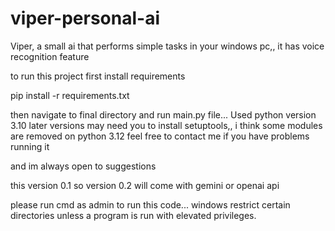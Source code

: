 # viper-personal-ai
Viper, a small ai that performs simple tasks in your windows pc,, it has voice recognition feature



to run this project first install requirements 

pip install -r requirements.txt 

then navigate to final directory and run main.py file... 
Used python version 3.10 later versions may need you to install setuptools,, i think some modules are removed on python 3.12 feel free to contact me if you have problems running it

and im always open to suggestions

this version 0.1 so version 0.2 will come with gemini or openai api

please run cmd as admin to run this code... windows restrict certain directories unless a program is run with elevated privileges.
